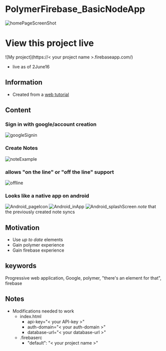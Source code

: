 # PolymerFirebase_BasicNodeApp
![homePageScreenShot](md_img/homePageScreenShot.png)

# View this project live
![My project](https://< your project name >.firebaseapp.com/)
* live as of 2June16

## Information
* Created from a [web tutorial](https://codelabs.developers.google.com/codelabs/polymer-firebase-pwa/index.html?index=..%2F..%2Fio2016#0)

## Content
### Sign in with google/account creation
![googleSignin](md_img/googleSignin.png)

### Create Notes
![noteExample](md_img/noteExample.png)

### allows "on the line" or "off the line" support
![offline](md_img/offline.png)

### Looks like a native app on android
![Android_pageIcon](md_img/Android_pageIcon.png)
![Android_inApp](md_img/Android_inApp.png)
![Android_splashScreen](md_img/Android_splashScreen.png)
*note* that the previously created note syncs


## Motivation
* Use *up to date* elements
* Gain polymer experience
* Gain firebase experience

## keywords
Progressive web application, Google, polymer, "there's an element for that", firebase

## Notes
* Modifications needed to work
  * index.html
    * api-key="< your API-key >"
    * auth-domain="< your auth-domain >"
    * database-url="< your database-url >"
  * .firebaserc
    * "default": "< your project name >"
